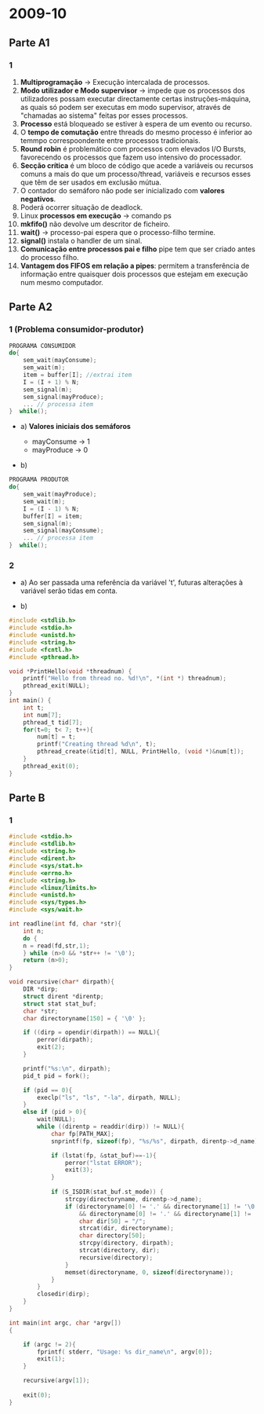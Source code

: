 # 2009-10

## Parte  A1
### 1
1. **Multiprogramação** -> Execução intercalada de processos.
2. **Modo utilizador e Modo supervisor** -> impede que os processos dos utilizadores possam executar directamente certas instruções-máquina, as
quais só podem ser executas em modo supervisor, através de "chamadas ao sistema" feitas por esses
processos.
3. **Processo** está bloqueado se estiver à espera de um evento ou recurso.
4. O **tempo de comutação** entre threads do mesmo processo é inferior ao temmpo correspoondente entre processos tradicionais.
5. **Round robin** é problemático com processos com elevados I/O Bursts, favorecendo os processos que fazem uso intensivo do processador.
6. **Secção crítica** é um bloco de código que acede a variáveis ou recursos comuns a mais do que um processo/thread, variáveis e recursos esses que têm de ser usados em exclusão mútua.
7. O contador do semáforo não pode ser inicializado com **valores negativos**.
8. Poderá ocorrer situação de deadlock.
9. Linux **processos em execução** -> comando ps
10. **mkfifo()** não devolve um descritor de ficheiro.
11. **wait()** -> processo-pai espera que o processo-filho termine.
12. **signal()** instala o handler de um sinal.
13. **Comunicação entre processos pai e filho** pipe tem que ser criado antes do processo filho.
14. **Vantagem dos FIFOS em relação a pipes**: permitem a transferência de informação entre quaisquer dois processos que estejam em execução num mesmo computador.

## Parte A2

### 1 (Problema consumidor-produtor)
```c
PROGRAMA CONSUMIDOR
do{
    sem_wait(mayConsume);
    sem_wait(m);
    item = buffer[I]; //extrai item
    I = (I + 1) % N;
    sem_signal(m);
    sem_signal(mayProduce);
    ... // processa item
}  while();
```
- a) **Valores iniciais dos semáforos**
    - mayConsume -> 1
    - mayProduce -> 0

- b) 

```c
PROGRAMA PRODUTOR
do{
    sem_wait(mayProduce);
    sem_wait(m);
    I = (I - 1) % N;
    buffer[I] = item;
    sem_signal(m);
    sem_signal(mayConsume);
    ... // processa item
}  while();
```

### 2
- a) Ao ser passada uma referência da variável 't', futuras alterações à variável serão tidas em conta.

- b) 
```c
#include <stdlib.h>
#include <stdio.h>
#include <unistd.h>
#include <string.h>
#include <fcntl.h>
#include <pthread.h>

void *PrintHello(void *threadnum) {
    printf("Hello from thread no. %d!\n", *(int *) threadnum);
    pthread_exit(NULL);
}
int main() {
    int t;
    int num[7]; 
    pthread_t tid[7];
    for(t=0; t< 7; t++){
        num[t] = t;
        printf("Creating thread %d\n", t);
        pthread_create(&tid[t], NULL, PrintHello, (void *)&num[t]);
    }
    pthread_exit(0);
}
```

## Parte B

### 1

```c
#include <stdio.h>
#include <stdlib.h>
#include <string.h>
#include <dirent.h>
#include <sys/stat.h>
#include <errno.h>
#include <string.h>
#include <linux/limits.h>    
#include <unistd.h>
#include <sys/types.h>
#include <sys/wait.h>

int readline(int fd, char *str){
    int n;
    do {
    n = read(fd,str,1);
    } while (n>0 && *str++ != '\0');
    return (n>0);
}

void recursive(char* dirpath){
    DIR *dirp;
    struct dirent *direntp;
    struct stat stat_buf;
    char *str;
    char directoryname[150] = { '\0' };

    if ((dirp = opendir(dirpath)) == NULL){
        perror(dirpath);
        exit(2);
    }

    printf("%s:\n", dirpath);
    pid_t pid = fork();

    if (pid == 0){
        execlp("ls", "ls", "-la", dirpath, NULL);
    }
    else if (pid > 0){
        wait(NULL);
        while ((direntp = readdir(dirp)) != NULL){
            char fp[PATH_MAX];
            snprintf(fp, sizeof(fp), "%s/%s", dirpath, direntp->d_name);

            if (lstat(fp, &stat_buf)==-1){
                perror("lstat ERROR");
                exit(3);
            }
            
            if (S_ISDIR(stat_buf.st_mode)) {
                strcpy(directoryname, direntp->d_name);
                if (directoryname[0] != '.' && directoryname[1] != '\0'
                    && directoryname[0] != '.' && directoryname[1] != '.' && directoryname[2] != '\0'){
                    char dir[50] = "/";
                    strcat(dir, directoryname);
                    char directory[50];
                    strcpy(directory, dirpath);
                    strcat(directory, dir);
                    recursive(directory);
                }
                memset(directoryname, 0, sizeof(directoryname));
            } 
        }
        closedir(dirp);
    }
}

int main(int argc, char *argv[])
{

    if (argc != 2){
        fprintf( stderr, "Usage: %s dir_name\n", argv[0]);
        exit(1);
    }

    recursive(argv[1]);
    
    exit(0);
}
```
